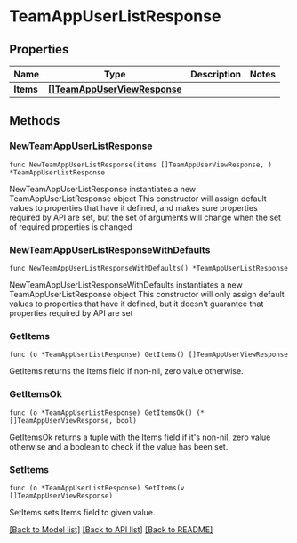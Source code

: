 # TeamAppUserListResponse

## Properties

Name | Type | Description | Notes
------------ | ------------- | ------------- | -------------
**Items** | [**[]TeamAppUserViewResponse**](TeamAppUserViewResponse.md) |  | 

## Methods

### NewTeamAppUserListResponse

`func NewTeamAppUserListResponse(items []TeamAppUserViewResponse, ) *TeamAppUserListResponse`

NewTeamAppUserListResponse instantiates a new TeamAppUserListResponse object
This constructor will assign default values to properties that have it defined,
and makes sure properties required by API are set, but the set of arguments
will change when the set of required properties is changed

### NewTeamAppUserListResponseWithDefaults

`func NewTeamAppUserListResponseWithDefaults() *TeamAppUserListResponse`

NewTeamAppUserListResponseWithDefaults instantiates a new TeamAppUserListResponse object
This constructor will only assign default values to properties that have it defined,
but it doesn't guarantee that properties required by API are set

### GetItems

`func (o *TeamAppUserListResponse) GetItems() []TeamAppUserViewResponse`

GetItems returns the Items field if non-nil, zero value otherwise.

### GetItemsOk

`func (o *TeamAppUserListResponse) GetItemsOk() (*[]TeamAppUserViewResponse, bool)`

GetItemsOk returns a tuple with the Items field if it's non-nil, zero value otherwise
and a boolean to check if the value has been set.

### SetItems

`func (o *TeamAppUserListResponse) SetItems(v []TeamAppUserViewResponse)`

SetItems sets Items field to given value.



[[Back to Model list]](../README.md#documentation-for-models) [[Back to API list]](../README.md#documentation-for-api-endpoints) [[Back to README]](../README.md)


